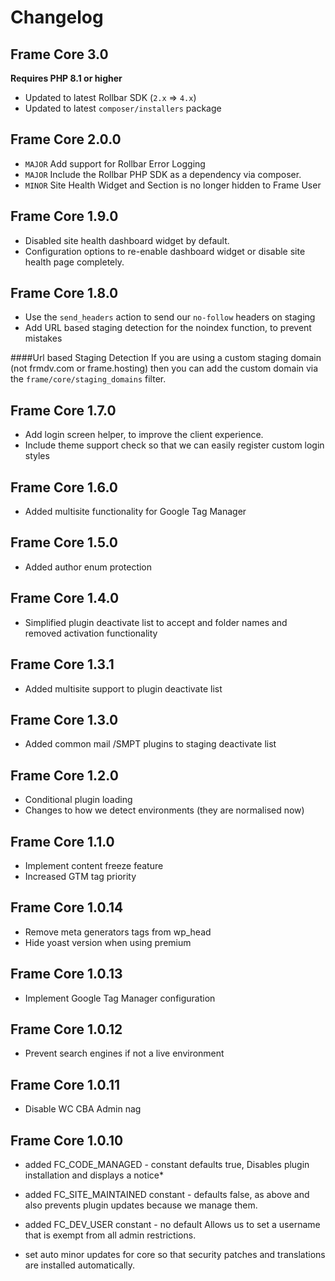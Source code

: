 # Changelog

## Frame Core 3.0
**Requires PHP 8.1 or higher**
- Updated to latest Rollbar SDK (`2.x` => `4.x`)
- Updated to latest `composer/installers` package

## Frame Core 2.0.0
- `MAJOR` Add support for Rollbar Error Logging
- `MAJOR` Include the Rollbar PHP SDK as a dependency via composer.
- `MINOR` Site Health Widget and Section is no longer hidden to Frame User

## Frame Core 1.9.0
- Disabled site health dashboard widget by default.
- Configuration options to re-enable dashboard widget or disable site health page completely.

## Frame Core 1.8.0
- Use the `send_headers` action to send our `no-follow` headers on staging
- Add URL based staging detection for the noindex function, to prevent mistakes

####Url based Staging Detection
If you are using a custom staging domain (not frmdv.com or frame.hosting) then you can add the custom domain via the `frame/core/staging_domains` filter.

## Frame Core 1.7.0
- Add login screen helper, to improve the client experience.
- Include theme support check so that we can easily register custom login styles

## Frame Core 1.6.0
- Added multisite functionality for Google Tag Manager

## Frame Core 1.5.0
- Added author enum protection

## Frame Core 1.4.0
- Simplified plugin deactivate list to accept and folder names and removed activation functionality

## Frame Core 1.3.1
- Added multisite support to plugin deactivate list

## Frame Core 1.3.0
- Added common mail /SMPT plugins to staging deactivate list

## Frame Core 1.2.0
- Conditional plugin loading
- Changes to how we detect environments (they are normalised now)


## Frame Core 1.1.0

- Implement content freeze feature
- Increased GTM tag priority

## Frame Core 1.0.14

- Remove meta generators tags from wp_head
- Hide yoast version when using premium

## Frame Core 1.0.13

- Implement Google Tag Manager configuration

## Frame Core 1.0.12

- Prevent search engines if not a live environment

## Frame Core 1.0.11

- Disable WC CBA Admin nag

## Frame Core 1.0.10

- added FC_CODE_MANAGED - constant defaults true, Disables plugin installation and displays a notice*

- added FC_SITE_MAINTAINED constant - defaults false, as above and also prevents plugin updates because we manage them.

- added FC_DEV_USER constant - no default Allows us to set a username that is exempt from all admin restrictions.

- set auto minor updates for core so that security patches and translations are installed automatically.
